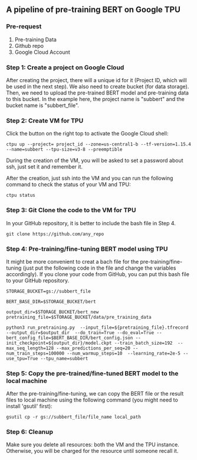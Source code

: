 ## A pipeline of pre-training BERT on Google TPU

### Pre-request
1. Pre-training Data
2. Github repo
3. Google Cloud Account

### Step 1: Create a project on Google Cloud
After creating the project, there will a unique id for it (Project ID, which will be used in the next step). We also need to create bucket (for data storage). Then, we need to upload the pre-trained BERT model and pre-training data to this bucket. In the example here, the project name is "subbert" and the bucket name is "subbert_file".

### Step 2: Create VM for TPU
Click the button on the right top to activate the Google Cloud shell:
```
ctpu up --project= project_id --zone=us-central1-b --tf-version=1.15.4 --name=subbert --tpu-size=v3-8 --preemptible
```
During the creation of the VM, you will be asked to set a password about ssh, just set it and remember it.

After the creation, just ssh into the VM and you can run the following command to check the status of your VM and TPU:
```
ctpu status
```

### Step 3: Git Clone the code to the VM for TPU
In your GitHub repository, it is better to include the bash file in Step 4.
```
git clone https://github.com/any_repo
```

### Step 4: Pre-training/fine-tuning BERT model using TPU
It might be more convenient to creat a bach file for the pre-training/fine-tuning (just put the following code in the file and change the variables accordingly). 
If you clone your code from GitHub, you can put this bash file to your GitHub repository. 
```
STORAGE_BUCKET=gs://subbert_file

BERT_BASE_DIR=$STORAGE_BUCKET/bert

output_dir=$STORAGE_BUCKET/bert_new
pretraining_file=$STORAGE_BUCKET/data/pre_training_data

python3 run_pretraining.py  --input_file=${pretraining_file}.tfrecord  --output_dir=$output_dir  --do_train=True --do_eval=True --bert_config_file=$BERT_BASE_DIR/bert_config.json --init_checkpoint=${output_dir}/model.ckpt --train_batch_size=192  --max_seq_length=128 --max_predictions_per_seq=20 --num_train_steps=100000 --num_warmup_steps=10  --learning_rate=2e-5 --use_tpu=True --tpu_name=subbert
```
### Step 5: Copy the pre-trained/fine-tuned BERT model to the local machine
After the pre-training/fine-tuning, we can copy the BERT file or the result files to local machine using the following command (you might need to install 'gsutil' first):
```
gsutil cp -r gs://subbert_file/file_name local_path
```
### Step 6: Cleanup
Make sure you delete all resources: both the VM and the TPU instance. Otherwise, you will be charged for the resource until someone recall it.
